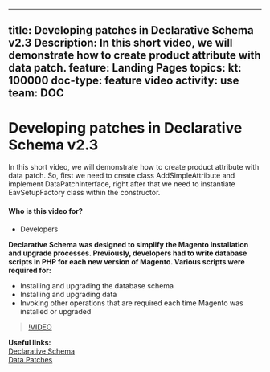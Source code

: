 
---
title: Developing patches in Declarative Schema v2.3
Description: In this short video, we will demonstrate how to create product attribute with data patch.
feature: Landing Pages
topics:
kt: 100000
doc-type: feature video
activity: use
team: DOC
---
# Developing patches in Declarative Schema v2.3

In this short video, we will demonstrate how to create product attribute with data patch. So, first we need to create class AddSimpleAttribute and implement DataPatchInterface, right after that we need to instantiate EavSetupFactory class within the constructor.

#### Who is this video for?
* Developers

**Declarative Schema was designed to simplify the Magento installation and upgrade processes. Previously, developers had to write database scripts in PHP for each new version of Magento. Various scripts were required for:**
* Installing and upgrading the database schema
* Installing and upgrading data
* Invoking other operations that are required each time Magento was installed or upgraded

>[!VIDEO](https://video.tv.adobe.com/v/35455)

**Useful links:**
<br/>
[Declarative Schema](https://devdocs.magento.com/guides/v2.4/extension-dev-guide/declarative-schema/)
<br/>
[Data Patches](https://devdocs.magento.com/guides/v2.4/extension-dev-guide/declarative-schema/data-patches.html)

